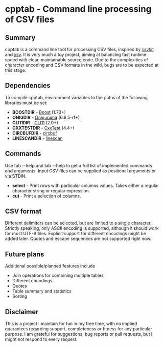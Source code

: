# cpptab - Command line processing of CSV files

## Summary
cpptab is a command line tool for processing CSV files, inspired by [csvkit](https://github.com/wireservice/csvkit) and [xsv](https://github.com/BurntSushi/xsv). It is very much a toy project, aiming at balancing fast runtime speed with clear, maintainable source code. Due to the complexities of character encoding and CSV formats in the wild, bugs are to be expected at this stage.

## Dependencies
To compile cpptab, environment variables to the paths of the following libraries must be set:

* **BOOSTDIR** - [Boost](https://www.boost.org/) (1.73+)
* **ONIGDIR** - [Oniguruma](https://github.com/kkos/oniguruma) (6.9.5-r1+)
* **CLI11DIR** - [CLI11](https://github.com/CLIUtils/CLI11) (2.0+)
* **CXXTESTDIR** - [CxxTest](http://cxxtest.com/) (4.4+)
* **CIRCBUFDIR** - [circbuf](https://github.com/mrkschneider/circbuf)
* **LINESCANDIR** - [linescan](https://github.com/mrkschneider/linescan)

## Commands
Use tab --help and tab <Subcommand> --help to get a full list of implemented commands and arguments. Input CSV files can be supplied as positional arguments or via STDIN.

* **select** - Print rows with particular columns values. Takes either a regular character string or regular expression.
* **cut** - Print a selection of columns.

## CSV format
Different delimiters can be selected, but are limited to a single character. Strictly speaking, only ASCII encoding is supported, although it should work for most UTF-8 files. Explicit support for different encodings might be added later. Quotes and escape sequences are not supported right now.

## Future plans
Additional possible/planned features include

* Join operations for combining multiple tables
* Different encodings
* Quotes
* Table summary and statistics
* Sorting

## Disclaimer
This is a project I maintain for fun in my free time, with no implied guarantees regarding support, completeness or fitness for any particular purpose. I am grateful for suggestions, bug reports or pull requests, but I might not respond to every request. 


